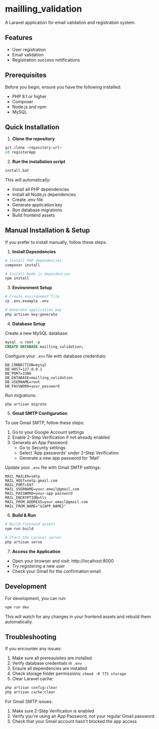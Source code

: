 # mailling_validation

A Laravel application for email validation and registration system.

## Features
- User registration
- Email validation
- Registration success notifications

## Prerequisites

Before you begin, ensure you have the following installed:
- PHP 8.1 or higher
- Composer
- Node.js and npm
- MySQL

## Quick Installation

1. **Clone the repository**
```bash
git clone <repository-url>
cd registerApp
```

2. **Run the installation script**
```bash
install.bat
```
This will automatically:
- Install all PHP dependencies
- Install all Node.js dependencies
- Create .env file
- Generate application key
- Run database migrations
- Build frontend assets

## Manual Installation & Setup

If you prefer to install manually, follow these steps:

1. **Install Dependencies**
```bash
# Install PHP dependencies
composer install

# Install Node.js dependencies
npm install
```

3. **Environment Setup**
```bash
# Create environment file
cp .env.example .env

# Generate application key
php artisan key:generate
```

4. **Database Setup**

Create a new MySQL database:
```sql
mysql -u root -p
CREATE DATABASE mailling_validation;
```

Configure your `.env` file with database credentials:
```
DB_CONNECTION=mysql
DB_HOST=127.0.0.1
DB_PORT=3306
DB_DATABASE=mailling_validation
DB_USERNAME=root
DB_PASSWORD=your_password
```

Run migrations:
```bash
php artisan migrate
```

5. **Gmail SMTP Configuration**

To use Gmail SMTP, follow these steps:
1. Go to your Google Account settings
2. Enable 2-Step Verification if not already enabled
3. Generate an App Password:
   - Go to Security settings
   - Select 'App passwords' under 2-Step Verification
   - Generate a new app password for 'Mail'

Update your `.env` file with Gmail SMTP settings:
```
MAIL_MAILER=smtp
MAIL_HOST=smtp.gmail.com
MAIL_PORT=587
MAIL_USERNAME=your.email@gmail.com
MAIL_PASSWORD=your-app-password
MAIL_ENCRYPTION=tls
MAIL_FROM_ADDRESS=your.email@gmail.com
MAIL_FROM_NAME="${APP_NAME}"
```

6. **Build & Run**
```bash
# Build frontend assets
npm run build

# Start the Laravel server
php artisan serve
```

7. **Access the Application**
- Open your browser and visit: http://localhost:8000
- Try registering a new user
- Check your Gmail for the confirmation email

## Development

For development, you can run:
```bash
npm run dev
```
This will watch for any changes in your frontend assets and rebuild them automatically.

## Troubleshooting

If you encounter any issues:
1. Make sure all prerequisites are installed
2. Verify database credentials in `.env`
3. Ensure all dependencies are installed
4. Check storage folder permissions: `chmod -R 775 storage`
5. Clear Laravel cache:
```bash
php artisan config:clear
php artisan cache:clear
```

For Gmail SMTP issues:
1. Make sure 2-Step Verification is enabled
2. Verify you're using an App Password, not your regular Gmail password
3. Check that your Gmail account hasn't blocked the app access
